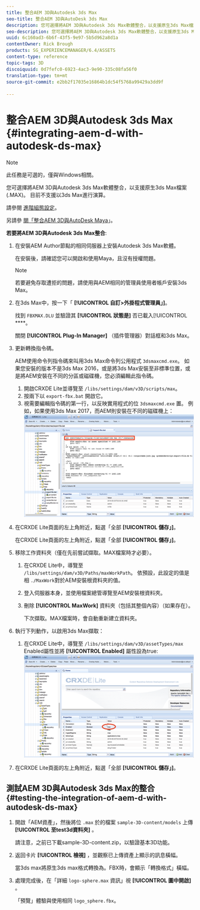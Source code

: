 ```yaml
---
title: 整合AEM 3D與Autodesk 3ds Max
seo-title: 整合AEM 3D與AutoDesk 3ds Max
description: 您可選擇將AEM 3D與Autodesk 3ds Max軟體整合，以支援原生3ds Max檔案(.MAX)。 目前不支援以3ds Max進行演算。
seo-description: 您可選擇將AEM 3D與Autodesk 3ds Max軟體整合，以支援原生3ds Max檔案(.MAX)。 目前不支援以3ds Max進行演算。
uuid: 6c160ad3-6b6f-43f5-9e97-5b5d962a8d1a
contentOwner: Rick Brough
products: SG_EXPERIENCEMANAGER/6.4/ASSETS
content-type: reference
topic-tags: 3D
discoiquuid: 0d7fefc0-6923-4ac3-9e90-335c08fa56f0
translation-type: tm+mt
source-git-commit: e2bb2f17035e16864b1dc54f5768a99429a3dd9f

---
```



# 整合AEM 3D與Autodesk 3ds Max {#integrating-aem-d-with-autodesk-ds-max}

>[!NOTE]
>
>此任務是可選的，僅與Windows相關。

您可選擇將AEM 3D與Autodesk 3ds Max軟體整合，以支援原生3ds Max檔案(.MAX)。 目前不支援以3ds Max進行演算。

請參閱 [進階組態設定](advanced-config-3d.md)。

另請參 [閱「整合AEM 3D與AutoDesk Maya](integrate-maya-with-3d.md)」。

**若要將AEM 3D與Autodesk 3ds Max整合**:

1. 在安裝AEM Author節點的相同伺服器上安裝Autodesk 3ds Max軟體。

   在安裝後，請確認您可以開啟和使用Maya，且沒有授權問題。

   >[!NOTE]
   >
   >若要避免存取遭拒的問題，請使用與AEM相同的管理員使用者帳戶安裝3ds Max。

1. 在3ds Max中，按一下「 **[!UICONTROL 自訂>外掛程式管理員」]**。

   找到 `FBXMAX.DLU` 並驗證其 **[!UICONTROL 狀態是]** 否已載入[!UICONTROL ****。

   關閉 **[!UICONTROL Plug-In Manager]** （插件管理器）對話框和3ds Max。

1. 更新轉換指令碼。

   AEM使用命令列指令碼來叫用3ds Max命令列公用程式 `3dsmaxcmd.exe`。 如果您安裝的版本不是3ds Max 2016，或是將3ds Max安裝至非標準位置，或是將AEM安裝在不同的分區或磁碟機，您必須編輯此指令碼。

   1. 開啟CRXDE Lite並導覽至 `/libs/settings/dam/v3D/scripts/max`。
   1. 按兩下以 `export-fbx.bat` 開啟它。
   1. 視需要編輯指令碼的第一行，以反映實用程式的位 `3dsmaxcmd.exe` 置。 例如，如果使用3ds Max 2017，而AEM則安裝在不同的磁碟機上：
   ![image2018-6-22_13-35-8](assets/image2018-6-22_13-35-8.png)

1. 在CRXDE Lite頁面的左上角附近，點選「全部 **[!UICONTROL 儲存」]**。

   在CRXDE Lite頁面的左上角附近，點選「全部 **[!UICONTROL 儲存」]**。

1. 移除工作資料夾（僅在先前嘗試擷取。MAX檔案時才必要）。

   1. 在CRXDE Lite中，導覽至 `/libs/settings/dam/v3D/Paths/maxWorkPath`。 依預設，此設定的值是相 `./MaxWork`對於AEM安裝根資料夾的值。
   1. 登入伺服器本身，並使用檔案總管導覽至AEM安裝根資料夾。
   1. 刪除 **[!UICONTROL MaxWork]** 資料夾（包括其整個內容）（如果存在）。

      下次擷取。MAX檔案時，會自動重新建立資料夾。

1. 執行下列動作，以啟用3ds Max擷取：

   1. 在CRXDE Lite中，導覽至 `/libs/settings/dam/v3D/assetTypes/max` Enabled屬性並將 **[!UICONTROL Enabled]** 屬性設為true:
   ![image2018-6-22_13-50-50](assets/image2018-6-22_13-50-50.png)

1. 在CRXDE Lite頁面的左上角附近，點選「全部 **[!UICONTROL 儲存」]**。

## 測試AEM 3D與Autodesk 3ds Max的整合 {#testing-the-integration-of-aem-d-with-autodesk-ds-max}

1. 開啟「AEM資產」，然後將位 `.max` 於的檔案 `sample-3D-content/models` 上傳 **[!UICONTROL 至test3d資料夾]** 。

   請注意，之前已下載sample-3D-content.zip，以驗證基本3D功能。

1. 返回卡片 **[!UICONTROL 檢視]** ，並觀察已上傳資產上顯示的訊息橫幅。

   當3ds max將原生3ds max格式轉換為。FBX時，會顯示「轉換格式」橫幅。

1. 處理完成後，在「詳細 `logo-sphere.max` 資訊」視 **[!UICONTROL 圖中開啟]** 。

   「預覽」體驗與使用相同 `logo_sphere.fbx`。

